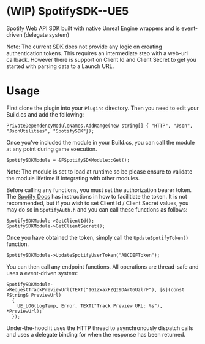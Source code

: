 # (WIP) SpotifySDK--UE5
Spotify Web API SDK built with native Unreal Engine wrappers and is event-driven (delegate system)

Note: The current SDK does not provide any logic on creating authentication tokens. This requires an intermediate step with a web-url callback. However there is support on Client Id and Client Secret to get you started with parsing data to a Launch URL.

# Usage

First clone the plugin into your `Plugins` directory. Then you need to edit your Build.cs and add the following:

```
PrivateDependencyModuleNames.AddRange(new string[] { "HTTP", "Json", "JsonUtilities", "SpotifySDK"});
```

Once you've included the module in your Build.cs, you can call the module at any point during game execution.

```
SpotifySDKModule = &FSpotifySDKModule::Get();
```
Note: The module is set to load at runtime so be please ensure to validate the module lifetime if integrating with other modules.


Before calling any functions, you must set the authorization bearer token. The [Spotify Docs](https://developer.spotify.com/documentation/web-api/tutorials/code-flow) has instructions in how to facilitiate the token.
It is not recommended, but if you wish to set Client Id / Client Secret values, you may do so in `SpotifyAuth.h` and you can call these functions as follows:

```
SpotifySDKModule->GetClientId();
SpotifySDKModule->GetClientSecret();
```


Once you have obtained the token, simply call the `UpdateSpotifyToken()` function.

```
SpotifySDKModule->UpdateSpotifyUserToken("ABCDEFToken");
```

You can then call any endpoint functions. All operations are thread-safe and uses a event-driven system:

```
SpotifySDKModule->RequestTrackPreviewUrl(TEXT("1G1ZxaxFZQI9DArt6UzlrF"), [&](const FString& PreviewUrl)
  {	
    UE_LOG(LogTemp, Error, TEXT("Track Preview URL: %s"), *PreviewUrl);`
  });
```

Under-the-hood it uses the HTTP thread to asynchronously dispatch calls and uses a delegate binding for when the response has been returned.
